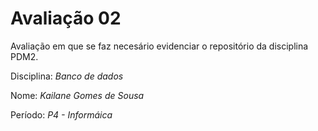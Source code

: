 # Avaliação 02 
Avaliação em que se faz necesário evidenciar o repositório da disciplina PDM2. 

Disciplina: *Banco de dados* 

Nome: *Kailane Gomes de Sousa* 

Período: *P4 - Informáica*
